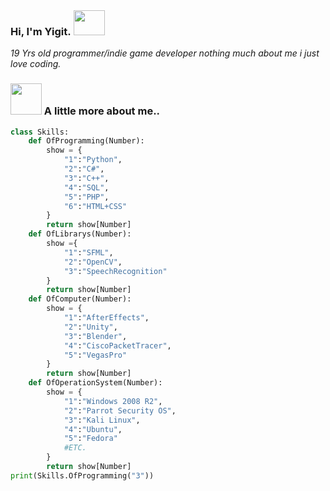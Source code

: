 ### Hi, I'm Yigit. <img src="https://media.tenor.com/images/486428053d6e3f90a4b2251ee5f82f56/tenor.gif" height="40" width="50" style="margin: 1px"> 

<p><em>19 Yrs old programmer/indie game developer nothing much about me i just love coding.</em> </br> 



### <img src="https://i.imgur.com/fBU9vrh.png" width="50"> A little more about me..  
```python
class Skills:
    def OfProgramming(Number):
        show = {
            "1":"Python",
            "2":"C#",
            "3":"C++",
            "4":"SQL",
            "5":"PHP",
            "6":"HTML+CSS"
        }
        return show[Number]
    def OfLibrarys(Number):
        show ={
            "1":"SFML",
            "2":"OpenCV",
            "3":"SpeechRecognition"
        }
        return show[Number]
    def OfComputer(Number):
        show = {
            "1":"AfterEffects",
            "2":"Unity",
            "3":"Blender",
            "4":"CiscoPacketTracer",
            "5":"VegasPro"
        }
        return show[Number]
    def OfOperationSystem(Number):
        show = {
            "1":"Windows 2008 R2",
            "2":"Parrot Security OS",
            "3":"Kali Linux",
            "4":"Ubuntu",
            "5":"Fedora"
            #ETC.
        }
        return show[Number]
print(Skills.OfProgramming("3"))

```


